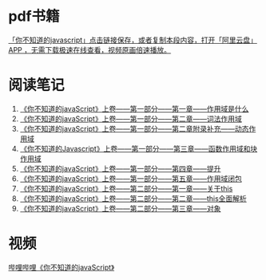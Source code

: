 # pdf书籍
<a href="https://www.aliyundrive.com/s/2kv5XQZLSwS">「你不知道的javascript」点击链接保存，或者复制本段内容，打开「阿里云盘」APP ，无需下载极速在线查看，视频原画倍速播放。</a>

# 阅读笔记
1. <a href="http://t.csdn.cn/IG1cn">《你不知道的javaScript》上卷——第一部分——第一章——作用域是什么</a>
2. <a href="http://t.csdn.cn/dwdx9">《你不知道的javaScript》上卷——第一部分——第二章——词法作用域</a>
3. <a href="http://t.csdn.cn/PlEpy">《你不知道的javaScript》上卷——第一部分——第二章附录补充——动态作用域</a>
6. <a href="http://t.csdn.cn/IN1cJ">《你不知道的Javascript》上卷——第一部分——第三章——函数作用域和块作用域</a>
5. <a href="http://t.csdn.cn/GF1xF">《你不知道的javaScript》上卷——第一部分——第四章——提升</a>
6. <a href="http://t.csdn.cn/o7KUV">《你不知道的javaScript》上卷——第一部分——第五章——作用域闭包</a>
7. <a href="http://t.csdn.cn/UxGsH">《你不知道的javaScript》上卷——第二部分——第一章——关于this</a>
8. <a href="http://t.csdn.cn/N5Zyw">《你不知道的javaScript》上卷——第二部分——第二章——this全面解析</a>
9.  <a href="http://t.csdn.cn/Z30s2">《你不知道的javaScript》上卷——第二部分——第三章——对象</a>

# 视频
<a href="https://www.bilibili.com/video/BV1ES4y1B7fu/">哔哩哔哩《你不知道的javaScript》</a>